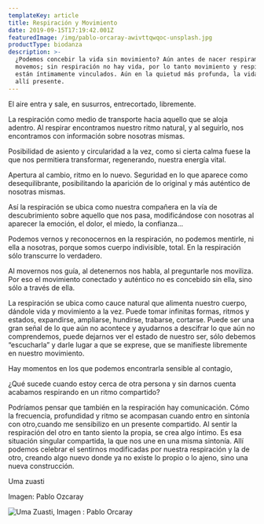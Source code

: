 ```yaml
---
templateKey: article
title: Respiración y Movimiento
date: 2019-09-15T17:19:42.001Z
featuredImage: /img/pablo-orcaray-awivttqwqoc-unsplash.jpg
productType: biodanza
description: >-
  ¿Podemos concebir la vida sin movimiento? Aún antes de nacer respiramos y nos
  movemos; sin respiración no hay vida, por lo tanto movimiento y respiración
  están íntimamente vinculados. Aún en la quietud más profunda, la vida está
  allí presente.
---
```

El aire entra y sale, en susurros, entrecortado, libremente.

La respiración como medio de transporte hacia aquello que se aloja adentro. Al respirar encontramos nuestro ritmo natural, y al seguirlo, nos encontramos con información sobre nosotras mismas.

Posibilidad de asiento y circularidad a la vez, como si cierta calma fuese la que nos permitiera transformar, regenerando, nuestra energía vital.

Apertura al cambio, ritmo en lo nuevo. Seguridad en lo que aparece como desequilibrante, posibilitando la aparición de lo original y más auténtico de nosotras mismas.

Así la respiración se ubica como nuestra compañera en la vía de descubrimiento sobre aquello que nos pasa, modificándose con nosotras al aparecer la emoción, el dolor, el miedo, la confianza…

Podemos vernos y reconocernos en la respiración, no podemos mentirle, ni ella a nosotras, porque somos cuerpo indivisible, total. En la respiración sólo transcurre lo verdadero.

Al movernos nos guía, al detenernos nos habla, al preguntarle nos moviliza. Por eso el movimiento conectado y auténtico no es concebido sin ella, sino sólo a través de ella.

La respiración se ubica como cauce natural que alimenta nuestro cuerpo, dándole vida y movimiento a la vez. Puede tomar infinitas formas, ritmos y estados, expandirse, ampliarse, hundirse, trabarse, cortarse. Puede ser una gran señal de lo que aún no acontece y ayudarnos a descifrar lo que aún no comprendemos, puede dejarnos ver el estado de nuestro ser, sólo debemos “escucharla” y darle lugar a que se exprese, que se manifieste libremente en nuestro movimiento.

Hay momentos en los que podemos encontrarla sensible al contagio,

 ¿Qué sucede cuando estoy cerca de otra persona y sin darnos cuenta acabamos respirando en un ritmo compartido?

Podríamos pensar que también en la respiración hay comunicación. Cómo la frecuencia, profundidad y ritmo se acompasan cuando entro en sintonía con otro,cuando me sensibilizo en un presente compartido. Al sentir la respiración del otro en tanto siento la propia, se crea algo íntimo. Es esa situación singular compartida, la que nos une en una misma sintonía. Allí podemos celebrar el sentirnos modificadas por nuestra respiración y la de otro, creando algo nuevo donde ya no existe lo propio o lo ajeno, sino una nueva construcción.

Uma zuasti

Imagen: Pablo Ozcaray

![Uma Zuasti, Imagen : Pablo Orcaray](/img/pablo-orcaray-awivttqwqoc-unsplash.jpg)

